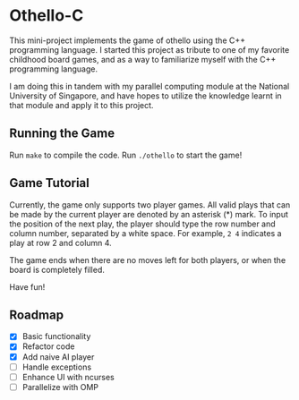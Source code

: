 # Othello-C

This mini-project implements the game of othello using the C++ programming language. I started this project as tribute to one of my favorite childhood board games, and as a way to familiarize myself with the C++ programming language.

I am doing this in tandem with my parallel computing module at the National University of Singapore, and have hopes to utilize the knowledge learnt in that module and apply it to this project.

## Running the Game

Run `make` to compile the code.
Run `./othello` to start the game!

## Game Tutorial

Currently, the game only supports two player games. All valid plays that can be made by the current player are denoted by an asterisk (\*) mark. To input the position of the next play, the player should type the row number and column number, separated by a white space. For example, `2 4` indicates a play at row 2 and column 4.

The game ends when there are no moves left for both players, or when the board is completely filled.

Have fun!

## Roadmap

- [x] Basic functionality
- [x] Refactor code
- [x] Add naive AI player
- [ ] Handle exceptions
- [ ] Enhance UI with ncurses
- [ ] Parallelize with OMP
